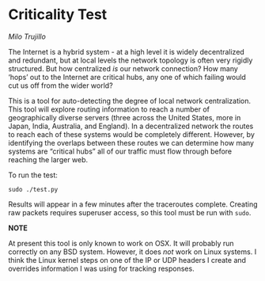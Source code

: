 # Criticality Test

*Milo Trujillo*

The Internet is a hybrid system - at a high level it is widely decentralized and redundant, but at local levels the network topology is often very rigidly structured. But how centralized *is* our network connection? How many ‘hops’ out to the Internet are critical hubs, any one of which failing would cut us off from the wider world?

This is a tool for auto-detecting the degree of local network centralization. This tool will explore routing information to reach a number of geographically diverse servers (three across the United States, more in Japan, India, Australia, and England). In a decentralized network the routes to reach each of these systems would be completely different. However, by identifying the overlaps between these routes we can determine how many systems are “critical hubs” all of our traffic must flow through before reaching the larger web.

To run the test:

    sudo ./test.py

Results will appear in a few minutes after the traceroutes complete. Creating raw packets requires superuser access, so this tool must be run with `sudo`.

**NOTE**

At present this tool is only known to work on OSX. It will probably run correctly on any BSD system. However, it does *not* work on Linux systems. I think the Linux kernel steps on one of the IP or UDP headers I create and overrides information I was using for tracking responses.

